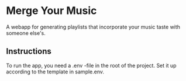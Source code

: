 # Merge Your Music

A webapp for generating playlists that incorporate your music taste with someone else's.

## Instructions

To run the app, you need a .env -file in the root of the project. 
Set it up according to the template in sample.env.